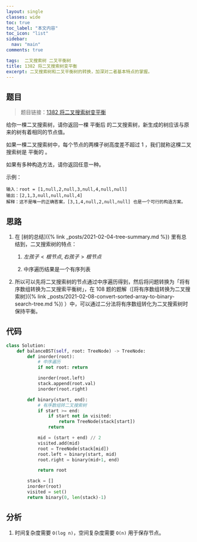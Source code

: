 ```yaml
---
layout: single
classes: wide
toc: true
toc_label: "本文内容"
toc_icon: "list"
sidebar:
  nav: "main"
comments: true

tags:  二叉搜索树 二叉平衡树
title: 1382 将二叉搜索树变平衡
excerpt: 二叉搜索树和二叉平衡树的转换，加深对二者基本特点的掌握。
---
```


## 题目

> 题目链接：[1382 将二叉搜索树变平衡](https://leetcode-cn.com/problems/balance-a-binary-search-tree/)

给你一棵二叉搜索树，请你返回一棵 平衡后 的二叉搜索树，新生成的树应该与原来的树有着相同的节点值。

如果一棵二叉搜索树中，每个节点的两棵子树高度差不超过 1 ，我们就称这棵二叉搜索树是 平衡的 。

如果有多种构造方法，请你返回任意一种。

示例：

    输入：root = [1,null,2,null,3,null,4,null,null]
    输出：[2,1,3,null,null,null,4]
    解释：这不是唯一的正确答案，[3,1,4,null,2,null,null] 也是一个可行的构造方案。

## 思路 

1. 在 [树的总结]({% link _posts/2021-02-04-tree-summary.md %}) 里有总结到，二叉搜索树的特点：
   
   1. $左孩子 < 根节点, 右孩子 > 根节点$
   
   2. 中序遍历结果是一个有序列表

2. 所以可以先将二叉搜索树的节点通过中序遍历得到，然后将问题转换为「将有序数组转换为二叉搜索平衡树」，在 108 题的题解（[将有序数组转换为二叉搜索树]({% link _posts/2021-02-08-convert-sorted-array-to-binary-search-tree.md %}) ）中，可以通过二分法将有序数组转化为二叉搜索树时保持平衡。

## 代码 

```python
class Solution:
    def balanceBST(self, root: TreeNode) -> TreeNode:
        def inorder(root):
            # 中序遍历
            if not root: return

            inorder(root.left)
            stack.append(root.val)
            inorder(root.right)

        def binary(start, end):
            # 有序数组转二叉搜索树
            if start >= end: 
                if start not in visited:
                    return TreeNode(stack[start])
                return 

            mid = (start + end) // 2
            visited.add(mid)
            root = TreeNode(stack[mid])
            root.left = binary(start, mid)
            root.right = binary(mid+1, end)

            return root

        stack = []
        inorder(root)
        visited = set()
        return binary(0, len(stack)-1)
```

## 分析 

1. 时间复杂度需要 `O(log n)`，空间复杂度需要 `O(n)` 用于保存节点。
